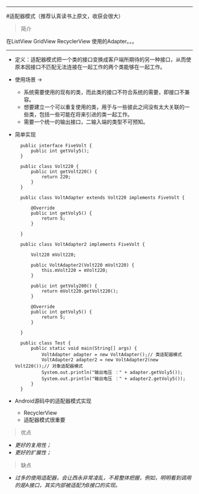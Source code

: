****
#适配器模式（推荐认真读书上原文，收获会很大）
>简介

在ListView GridView RecyclerView 使用的Adapter。。。
****

* 定义：适配器模式把一个类的接口变换成客户端所期待的另一种接口，从而使原本因接口不匹配无法连接在一起工作的两个类能够在一起工作。
* 使用场景 ->
	* 系统需要使用的现有的类，而此类的接口不符合系统的需要，即接口不兼容。
	* 想要建立一个可以重复使用的类，用于与一些彼此之间没有太大关联的一些类，包括一些可能在将来引进的类一起工作。
	* 需要一个统一的输出接口，二输入端的类型不可预知。
	
* 简单实现
	
		public interface FiveVolt {
			public int getVoly5();
		}	
		
		public class Volt220 {
			public int getVolt220() {
				return 220;
			}
		}
		
		public class VoltAdapter extends Volt220 implements FiveVolt {

			@Override
			public int getVoly5() {
				return 5;
			}

		}
		
		public class VoltAdapter2 implements FiveVolt {

			Volt220 mVolt220;

			public VoltAdapter2(Volt220 mVolt220) {
				this.mVolt220 = mVolt220;
			}

			public int getVoly200() {
				return mVolt220.getVolt220();
			}

			@Override
			public int getVoly5() {
				return 5;
			}

		}
		
		public class Test {
			public static void main(String[] args) {
				VoltAdapter adapter = new VoltAdapter();// 类适配器模式
				VoltAdapter2 adapter2 = new VoltAdapter2(new Volt220());// 对象适配器模式
				System.out.println("输出电压 ：" + adapter.getVoly5());
				System.out.println("输出电压 ：" + adapter2.getVoly5());
			}
		}

* Android源码中的适配器模式实现

	* RecyclerView
	* 适配器模式很重要

> 优点

* *更好的复用性；*
* *更好的扩展性；*

> 缺点

* *过多的使用适配器，会让西永非常凌乱，不易整体把握，例如，明明看到调用的是A接口，其实内部被适配为B接口的实现。*

